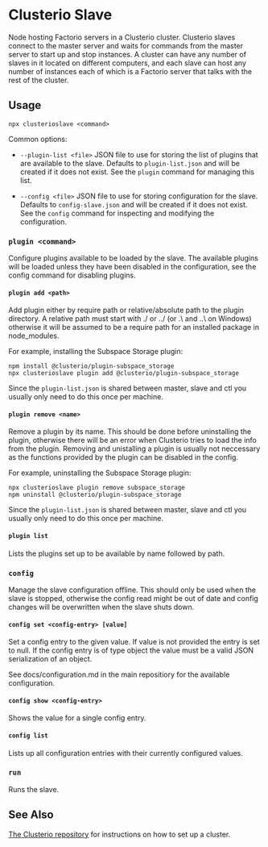 Clusterio Slave
===============

Node hosting Factorio servers in a Clusterio cluster.  Clusterio slaves
connect to the master server and waits for commands from the master
server to start up and stop instances.  A cluster can have any number of
slaves in it located on different computers, and each slave can host any
number of instances each of which is a Factorio server that talks with
the rest of the cluster.


Usage
-----

    npx clusterioslave <command>

Common options:

 * `--plugin-list <file>` JSON file to use for storing the list of
   plugins that are available to the slave.  Defaults to
   `plugin-list.json` and will be created if it does not exist. See the
   `plugin` command for managing this list.

 * `--config <file>` JSON file to use for storing configuration for the
   slave.  Defaults to `config-slave.json` and will be created if it
   does not exist.  See the `config` command for inspecting and
   modifying the configuration.


### `plugin <command>`

Configure plugins available to be loaded by the slave.  The available
plugins will be loaded unless they have been disabled in the
configuration, see the config command for disabling plugins.


#### `plugin add <path>`

Add plugin either by require path or relative/absolute path to the
plugin directory.  A relative path must start with ./ or ../ (or .\ and
..\ on Windows) otherwise it will be assumed to be a require path for an
installed package in node_modules.

For example, installing the Subspace Storage plugin:

    npm install @clusterio/plugin-subspace_storage
    npx clusterioslave plugin add @clusterio/plugin-subspace_storage

Since the `plugin-list.json` is shared between master, slave and ctl you
usually only need to do this once per machine.


#### `plugin remove <name>`

Remove a plugin by its name.  This should be done before uninstalling
the plugin, otherwise there will be an error when Clusterio tries to
load the info from the plugin.  Removing and unistalling a plugin is
usually not neccessary as the functions provided by the plugin can be
disabled in the config.

For example, uninstalling the Subspace Storage plugin:

    npx clusterioslave plugin remove subspace_storage
    npm uninstall @clusterio/plugin-subspace_storage

Since the `plugin-list.json` is shared between master, slave and ctl you
usually only need to do this once per machine.


#### `plugin list`

Lists the plugins set up to be available by name followed by path.


### `config`

Manage the slave configuration offline.  This should only be used when
the slave is stopped, otherwise the config read might be out of date and
config changes will be overwritten when the slave shuts down.


#### `config set <config-entry> [value]`

Set a config entry to the given value.  If value is not provided the
entry is set to null.  If the config entry is of type object the value
must be a valid JSON serialization of an object.

See docs/configuration.md in the main repositiory for the available
configuration.


#### `config show <config-entry>`

Shows the value for a single config entry.


#### `config list`

Lists up all configuration entries with their currently configured values.


### `run`

Runs the slave.


## See Also

[The Clusterio
repository](https://github.com/clusterio/factorioClusterio)
for instructions on how to set up a cluster.
